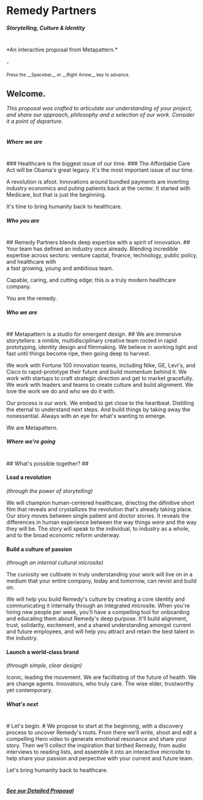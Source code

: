 
# Remedy Partners #
##### Storytelling, Culture & Identity #####
<br>
*An interactive proposal from Metapattern.*
<br><br>
-
<br><br>
<small>Press the __Spacebar__ or __Right Arrow__ key to advance.</small>


## Welcome. ##

*This proposal was crafted to articulate our understanding of your project,
and share our approach, philosophy and a selection of our work. Consider it a point of departure.*
<br><br>



##### Where we are #####
<br>
### Healthcare is the biggest issue of our time. ###
The Affordable Care Act will be Obama's great legacy. It's the most important issue of our time. 

A revolution is afoot. Innovations around bundled payments are inverting industry economics and puting patients back at the center. It started with Medicare, but that is just the beginning. 

It's time to bring humanity back to healthcare.

<!-- .slide: data-background="lib/img/obama.jpg" class="narrow white" -->



##### Who you are #####
<br>
## Remedy Partners blends deep expertise with a spirit of innovation. ##
Your team has defined an industry once already. Blending incredible expertise across sectors: venture capital, finance, technology, public policy, and healthcare with <br> a fast growing, young and ambitious team.

Capable, caring, and cutting edge: this is a truly modern healthcare company. 

You are the remedy.

<!-- .slide: data-background="lib/img/remedy.jpg" class="white" -->



##### Who we are #####
<br>
## Metapattern is a studio for emergent design. ##
We are immersive storytellers: a nimble, multidisciplinary creative team rooted in rapid prototyping, identity design and filmmaking. We believe in working light and fast until things become ripe, then going deep to harvest. 

We work with Fortune 100 innovation teams, including Nike, GE, Levi's, and Cisco to rapid-prototype their future and build momentum behind it.  We work with startups to craft strategic direction and get to market gracefully.  We work with leaders and teams to create culture and build alignment. We love the work we do and who we do it with.

Our process *is* our work. We embed to get close to the heartbeat.  Distilling the eternal to understand next steps.  And build things by taking away the nonessential.  Always with an eye for what's wanting to emerge.

We are Metapattern.

<!-- .slide: data-background="lib/img/stones-dark.jpg" class="white" -->



##### Where we're going #####
<br>
## What's possible together? ##


#### Lead a revolution ####
*(through the power of storytelling)*

We will champion human-centered healthcare, driecting the difinitive short film that reveals and crystallizes the revolution that's already taking place. Our story moves between single patient and doctor stories. It reveals the differences in human experience between the way things were and the way they will be.  The story will speak to the individual, to industry as a whole, and to the broad economic reform underway. 

<!-- .slide: data-background="lib/img/elder.jpg" class="white" -->


#### Build a culture of passion ####
*(through an internal cultural microsite)*

The curiosity we cultivate in truly understanding your work will live on in a medium that your entire company, today and tomorrow, can revist and build on.

We will help you build Remedy's culture by creating a core identity and communicating it internally through an integrated microsite.  When you're hiring new people per week, you'll have a compelling tool for onboarding and educating them about Remedy's deep purpose. It'll build alignment, trust, solidarity, excitement, and a shared understanding amongst current and future employees, and will help you attract and retain the best talent in the industry.

<!-- .slide: data-background="lib/img/swirl-dark.jpg" class="white" -->


#### Launch a world-class brand ####
*(through simple, clear design)*

Iconic, leading the movement. We are facilitating of the future of health. We are change agents. Innovators, who truly care.
The wise elder, trustworthy yet contemporary.

<!-- .slide: data-background="lib/img/display-remedy.jpg" class="white" -->



##### What's next #####
<br>
# Let's begin. #
We propose to start at the beginning, with a discovery process to uncover Remedy's roots. From there we'll write, shoot and edit a compelling Hero video to generate emotional resonance and share your story. Then we'll collect the inspiration that birthed Remedy, from audio interviews to reading lists, and assemble it into an interactive microsite to help share your passion and perpective with your current and future team.

Let's bring humanity back to healthcare.
<br><br>
##### <a href="https://docs.google.com/a/metapattern.is/document/d/1v0AMw2u7CUg7jCYoxUYKbkP2B08a1pxzdMT2qwD9YmI/edit" class="btn"> See our Detailed Proposal </a> #####

